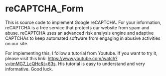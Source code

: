 # reCAPTCHA_Form

This is source code to implement Google reCAPTCHA. For your information, reCAPTCHA is a free service that protects our website from spam and abuse. reCAPTCHA uses an advanced risk analysis engine and adaptive CAPTCHAs to keep automated software from engaging in abusive activities on our site.

For implementing this, I follow a tutorial from Youtube. If you want to try it, please visit this link: https://www.youtube.com/watch?v=tmMG7_LcQHc&t=63s. His tutorial is easy to understand and very informative. Good luck.
